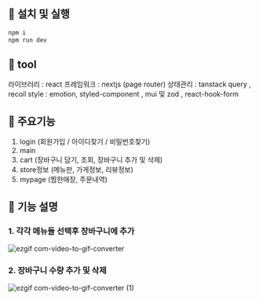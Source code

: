 ## 📌 설치 및 실행

```js
npm i 
npm run dev
```

## 📌 tool 

라이브러리 : react
프레임워크 : nextjs (page router)
상태관리 : tanstack query , recoil
style : emotion, styled-component , mui
및 zod , react-hook-form 

## 📌 주요기능
1. login (회원가입 / 아이디찾기 / 비밀번호찾기)
2. main
3. cart (장바구니 담기, 조회, 장바구니 추가 및 삭제)
4. store정보 (메뉴판, 가게정보, 리뷰정보)
5. mypage (찜한매장, 주문내역)



## 📌 기능 설명 

### 1. 각각 메뉴들 선택후 장바구니에 추가
![ezgif com-video-to-gif-converter](https://github.com/chosule/winter_foodies/assets/89799325/27397302-b780-46ec-b28f-0b032aa81730)

### 2. 장바구니 수량 추가 및 삭제
![ezgif com-video-to-gif-converter (1)](https://github.com/chosule/winter_foodies/assets/89799325/f8904438-a3cc-4b90-9beb-58d02150e173)


